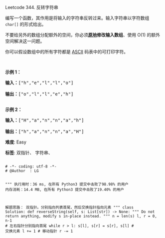 Leetcode 344. 反转字符串
<p>编写一个函数，其作用是将输入的字符串反转过来。输入字符串以字符数组 <code>char[]</code> 的形式给出。</p>


<p>不要给另外的数组分配额外的空间，你必须<strong><a href="https://baike.baidu.com/item/原地算法" target="_blank">原地</a>修改输入数组</strong>、使用 O(1) 的额外空间解决这一问题。</p>



<p>你可以假设数组中的所有字符都是 <a href="https://baike.baidu.com/item/ASCII" target="_blank">ASCII</a> 码表中的可打印字符。</p>



<p>&nbsp;</p>



<p><strong>示例 1：</strong></p>



<pre><strong>输入：</strong>[&quot;h&quot;,&quot;e&quot;,&quot;l&quot;,&quot;l&quot;,&quot;o&quot;]

<strong>输出：</strong>[&quot;o&quot;,&quot;l&quot;,&quot;l&quot;,&quot;e&quot;,&quot;h&quot;]

</pre>



<p><strong>示例 2：</strong></p>



<pre><strong>输入：</strong>[&quot;H&quot;,&quot;a&quot;,&quot;n&quot;,&quot;n&quot;,&quot;a&quot;,&quot;h&quot;]

<strong>输出：</strong>[&quot;h&quot;,&quot;a&quot;,&quot;n&quot;,&quot;n&quot;,&quot;a&quot;,&quot;H&quot;]</pre>





 **难度**: Easy



 **标签**: 双指针、 字符串、 





<div class="hcb_wrap">
<pre class="prism undefined-numbers lang-python" data-lang="Python"><code>
# -*- coding: utf-8 -*-
# @Author  : LG

"""
执行用时：36 ms, 在所有 Python3 提交中击败了98.98% 的用户
内存消耗：14.4 MB, 在所有 Python3 提交中击败了19.40% 的用户

解题思路：
    双指针。分别指向列表首尾，然后交换指针指向元素
"""
class Solution:
    def reverseString(self, s: List[str]) -> None:
        """
        Do not return anything, modify s in-place instead.
        """
        n = len(s)
        l, r = 0, n-1   # 左右指针分别指向首尾
        while r > l:
            s[l], s[r] = s[r], s[l] # 交换元素
            l += 1  # 移动指针
            r -= 1
</code></pre></div>
